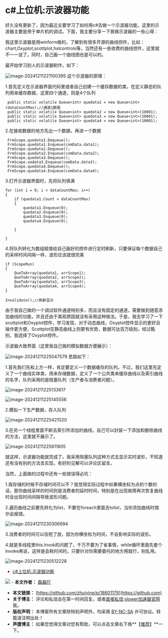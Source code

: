 
# c\#上位机:示波器功能


好久没有更新了，因为最近主要学习了如何用c\#去做一个示波器功能，这里的示波器主要是用于单片机的调试。下面，我主要分享一下我做示波器的一些心得：


我这里示波器是用winform做的，了解到有很多开源的曲线控件，比如：chart,Oxyplot,scottplot,hslcontrols等，当然还有一些收费的曲线控件，这里就不一一说了。同时，自己画一个曲线图也是可以的。


最开始学习别人的示波器制作，如下：


![image-20241211221100395](https://img2023.cnblogs.com/blog/3267782/202412/3267782-20241211221103791-1145083562.png)
这个示波器的原理：


1\.首先定义在示波器界面代码里或者自己创建一个缓存数据的类，在定义静态的队列用来缓存数据，这里四个通道，则是4个队列



```
 public static volatile Queue<int> quedata1 = new Queue<int>(dataCountMax);//通道1数据
 public static volatile Queue<int> quedata2 = new Queue<int>(10001);
 public static volatile Queue<int> quedata3 = new Queue<int>(10001);
 public static volatile Queue<int> quedata4 = new Queue<int>(10001);

```

2\.在接收数据的地方先出一个数据，再进一个数据



```
 FrmScope.quedata1.Dequeue();
 FrmScope.quedata1.Enqueue(comData.data1);
 FrmScope.quedata2.Dequeue();
 FrmScope.quedata2.Enqueue(comData.data2);
 FrmScope.quedata3.Dequeue();
 FrmScope.uedata3.Enqueue(comData.data3);
 FrmScope.quedata4.Dequeue();
 FrmScope.quedata4.Enqueue(comData.data4);

```

3\.打开示波器界面时，先将队列填满



```
for (int i = 0; i < dataCountMax; i++) 
{
    if (quedata1.Count < dataCountMax)
    {
        quedata1.Enqueue(0);
        quedata2.Enqueue(0);
        quedata3.Enqueue(0);
        quedata4.Enqueue(0);
 
    }

}

```

4\.将队列转化为数组赋值给自己画好的控件进行定时刷新，只要保证每个数据自己的采样时间间隔一样，波形应该就很完美



```
if (ScopeRun)
{
    QueToArray(quedata1, arrScope1);
    QueToArray(quedata2, arrScope2);
    QueToArray(quedata3, arrScope3);
    QueToArray(quedata4, arrScope4);
}

Invalidate();//刷新显示 

```

由于我自己做的一个调试软件通道特别多，而且没有固定的通道，需要做到随意添加曲线的功能，并且还由于美观原因就没有采用这种做法。于是，我去学习了一下scottplot和Oxyplot控件，学习发现，对于动态曲线，Oxyplot控件显示的更好且操作更方便，Scottplot在静态曲线上则更有优势，数据可达百万级别。经过甄别，我选择了Oxyplot控件。


示波器大致界面（这里我自己做的模拟数据方便展示）：


![image-20241211225047579](https://img2023.cnblogs.com/blog/3267782/202412/3267782-20241211225048817-1959300592.png)
思路如下：


1\.首先我们先和上方一样，肯定要定义一个数据缓存的队列。不过，我们这里先定义了一个曲线实体类，用来存储数据，定义了一个公共类来缓存曲线以及索引曲线的名字，队列采用的是阻塞队列（生产者与消费者问题）。


![image-20241211225133617](https://img2023.cnblogs.com/blog/3267782/202412/3267782-20241211225134407-1612472811.png)


![image-20241211225145556](https://img2023.cnblogs.com/blog/3267782/202412/3267782-20241211225146545-1080238033.png)


2\.模拟一下生产数据，存入队列


![image-20241211225421020](https://img2023.cnblogs.com/blog/3267782/202412/3267782-20241211225422320-153011290.png)


3\.在另一个线程里面不断去索引所添加的曲线，自己可以封装一下添加和删除曲线的方法，这里就不展示了。


![image-20241211225611805](https://img2023.cnblogs.com/blog/3267782/202412/3267782-20241211225612942-1399487439.png)


就这样，示波器功能就完成了。我采用阻塞队列这种方式去显示实时波形，不知道还有没有别的方法去实现，有好的见解可以评论区留言。


当然，上面做的过程中还有一些错误得必坑：


1\.我存储的时候不存储时间可以不？我觉得实际过程中如果横坐标为点的个数的话，那你曲线采样的时间则是消费者的延时时间，特别是在出现故障再次恢复曲线时会出现时间间隔导致波形问题。


2\.遍历曲线之前要先转化为list，不要在foreach里面去tolist，当你添加曲线时偶尔会报错。


![image-20241211230306994](https://img2023.cnblogs.com/blog/3267782/202412/3267782-20241211230307997-1027064411.png)


3\.消费者的时间可以往短了放，因为你横坐标为时间，不会影响实际的波形。


4\.就是多线程里this.Invok的问题了，千万不要为了省事情，while循环里面先套个Invoke再说，这样是会耗时间的，只要针对你需要委托的地方用就行，别乱用。


![image-20241211230512228](https://img2023.cnblogs.com/blog/3267782/202412/3267782-20241211230513052-1653199168.png)


  * [c\#上位机:示波器功能](#c%E4%B8%8A%E4%BD%8D%E6%9C%BA%E7%A4%BA%E6%B3%A2%E5%99%A8%E5%8A%9F%E8%83%BD)

   ![](https://github.com/cnblogs_com/yizhangheka/1695816/o_230526064744_ZVArHsuH5w_0365de1b.png)    - **本文作者：** [磊磊吖](https://github.com)
 - **本文链接：** [https://github.com/zhuiyine/p/18601179](https://github.com)
 - **关于博主：** 评论和私信会在第一时间回复。或者[直接私信](https://github.com):[slower加速器官网](https://chundaotian.com)我。
 - **版权声明：** 本博客所有文章除特别声明外，均采用 [BY\-NC\-SA](https://github.com "BY-NC-SA") 许可协议。转载请注明出处！
 - **声援博主：** 如果您觉得文章对您有帮助，可以点击文章右下角**【[推荐](javascript:void(0);)】**一下。
     
